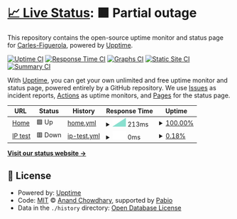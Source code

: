 # [📈 Live Status](https://upptime.figuerola.casa): <!--live status--> **🟧 Partial outage**

This repository contains the open-source uptime monitor and status page for [Carles-Figuerola](https://upptime.figuerola.casa), powered by [Upptime](https://github.com/upptime/upptime).

[![Uptime CI](https://github.com/Carles-Figuerola/upptime/workflows/Uptime%20CI/badge.svg)](https://github.com/Carles-Figuerola/upptime/actions?query=workflow%3A%22Uptime+CI%22)
[![Response Time CI](https://github.com/Carles-Figuerola/upptime/workflows/Response%20Time%20CI/badge.svg)](https://github.com/Carles-Figuerola/upptime/actions?query=workflow%3A%22Response+Time+CI%22)
[![Graphs CI](https://github.com/Carles-Figuerola/upptime/workflows/Graphs%20CI/badge.svg)](https://github.com/Carles-Figuerola/upptime/actions?query=workflow%3A%22Graphs+CI%22)
[![Static Site CI](https://github.com/Carles-Figuerola/upptime/workflows/Static%20Site%20CI/badge.svg)](https://github.com/Carles-Figuerola/upptime/actions?query=workflow%3A%22Static+Site+CI%22)
[![Summary CI](https://github.com/Carles-Figuerola/upptime/workflows/Summary%20CI/badge.svg)](https://github.com/Carles-Figuerola/upptime/actions?query=workflow%3A%22Summary+CI%22)

With [Upptime](https://upptime.js.org), you can get your own unlimited and free uptime monitor and status page, powered entirely by a GitHub repository. We use [Issues](https://github.com/Carles-Figuerola/upptime/issues) as incident reports, [Actions](https://github.com/Carles-Figuerola/upptime/actions) as uptime monitors, and [Pages](https://upptime.figuerola.casa) for the status page.

<!--start: status pages-->
<!-- This summary is generated by Upptime (https://github.com/upptime/upptime) -->
<!-- Do not edit this manually, your changes will be overwritten -->
<!-- prettier-ignore -->
| URL | Status | History | Response Time | Uptime |
| --- | ------ | ------- | ------------- | ------ |
| <img alt="" src="https://icons.duckduckgo.com/ip3/ifconfig.figuerola.casa.ico" height="13"> [Home](https://ifconfig.figuerola.casa) | 🟩 Up | [home.yml](https://github.com/Carles-Figuerola/upptime/commits/HEAD/history/home.yml) | <details><summary><img alt="Response time graph" src="./graphs/home/response-time-week.png" height="20"> 213ms</summary><br><a href="https://upptime.figuerola.casa/history/home"><img alt="Response time 213" src="https://img.shields.io/endpoint?url=https%3A%2F%2Fraw.githubusercontent.com%2FCarles-Figuerola%2Fupptime%2FHEAD%2Fapi%2Fhome%2Fresponse-time.json"></a><br><a href="https://upptime.figuerola.casa/history/home"><img alt="24-hour response time 213" src="https://img.shields.io/endpoint?url=https%3A%2F%2Fraw.githubusercontent.com%2FCarles-Figuerola%2Fupptime%2FHEAD%2Fapi%2Fhome%2Fresponse-time-day.json"></a><br><a href="https://upptime.figuerola.casa/history/home"><img alt="7-day response time 213" src="https://img.shields.io/endpoint?url=https%3A%2F%2Fraw.githubusercontent.com%2FCarles-Figuerola%2Fupptime%2FHEAD%2Fapi%2Fhome%2Fresponse-time-week.json"></a><br><a href="https://upptime.figuerola.casa/history/home"><img alt="30-day response time 213" src="https://img.shields.io/endpoint?url=https%3A%2F%2Fraw.githubusercontent.com%2FCarles-Figuerola%2Fupptime%2FHEAD%2Fapi%2Fhome%2Fresponse-time-month.json"></a><br><a href="https://upptime.figuerola.casa/history/home"><img alt="1-year response time 213" src="https://img.shields.io/endpoint?url=https%3A%2F%2Fraw.githubusercontent.com%2FCarles-Figuerola%2Fupptime%2FHEAD%2Fapi%2Fhome%2Fresponse-time-year.json"></a></details> | <details><summary><a href="https://upptime.figuerola.casa/history/home">100.00%</a></summary><a href="https://upptime.figuerola.casa/history/home"><img alt="All-time uptime 100.00%" src="https://img.shields.io/endpoint?url=https%3A%2F%2Fraw.githubusercontent.com%2FCarles-Figuerola%2Fupptime%2FHEAD%2Fapi%2Fhome%2Fuptime.json"></a><br><a href="https://upptime.figuerola.casa/history/home"><img alt="24-hour uptime 100.00%" src="https://img.shields.io/endpoint?url=https%3A%2F%2Fraw.githubusercontent.com%2FCarles-Figuerola%2Fupptime%2FHEAD%2Fapi%2Fhome%2Fuptime-day.json"></a><br><a href="https://upptime.figuerola.casa/history/home"><img alt="7-day uptime 100.00%" src="https://img.shields.io/endpoint?url=https%3A%2F%2Fraw.githubusercontent.com%2FCarles-Figuerola%2Fupptime%2FHEAD%2Fapi%2Fhome%2Fuptime-week.json"></a><br><a href="https://upptime.figuerola.casa/history/home"><img alt="30-day uptime 100.00%" src="https://img.shields.io/endpoint?url=https%3A%2F%2Fraw.githubusercontent.com%2FCarles-Figuerola%2Fupptime%2FHEAD%2Fapi%2Fhome%2Fuptime-month.json"></a><br><a href="https://upptime.figuerola.casa/history/home"><img alt="1-year uptime 100.00%" src="https://img.shields.io/endpoint?url=https%3A%2F%2Fraw.githubusercontent.com%2FCarles-Figuerola%2Fupptime%2FHEAD%2Fapi%2Fhome%2Fuptime-year.json"></a></details>
| <img alt="" src="https://icons.duckduckgo.com/ip3/null.ico" height="13"> [IP test](iptest.figuerola.casa) | 🟥 Down | [ip-test.yml](https://github.com/Carles-Figuerola/upptime/commits/HEAD/history/ip-test.yml) | <details><summary><img alt="Response time graph" src="./graphs/ip-test/response-time-week.png" height="20"> 0ms</summary><br><a href="https://upptime.figuerola.casa/history/ip-test"><img alt="Response time 0" src="https://img.shields.io/endpoint?url=https%3A%2F%2Fraw.githubusercontent.com%2FCarles-Figuerola%2Fupptime%2FHEAD%2Fapi%2Fip-test%2Fresponse-time.json"></a><br><a href="https://upptime.figuerola.casa/history/ip-test"><img alt="24-hour response time 0" src="https://img.shields.io/endpoint?url=https%3A%2F%2Fraw.githubusercontent.com%2FCarles-Figuerola%2Fupptime%2FHEAD%2Fapi%2Fip-test%2Fresponse-time-day.json"></a><br><a href="https://upptime.figuerola.casa/history/ip-test"><img alt="7-day response time 0" src="https://img.shields.io/endpoint?url=https%3A%2F%2Fraw.githubusercontent.com%2FCarles-Figuerola%2Fupptime%2FHEAD%2Fapi%2Fip-test%2Fresponse-time-week.json"></a><br><a href="https://upptime.figuerola.casa/history/ip-test"><img alt="30-day response time 0" src="https://img.shields.io/endpoint?url=https%3A%2F%2Fraw.githubusercontent.com%2FCarles-Figuerola%2Fupptime%2FHEAD%2Fapi%2Fip-test%2Fresponse-time-month.json"></a><br><a href="https://upptime.figuerola.casa/history/ip-test"><img alt="1-year response time 0" src="https://img.shields.io/endpoint?url=https%3A%2F%2Fraw.githubusercontent.com%2FCarles-Figuerola%2Fupptime%2FHEAD%2Fapi%2Fip-test%2Fresponse-time-year.json"></a></details> | <details><summary><a href="https://upptime.figuerola.casa/history/ip-test">0.18%</a></summary><a href="https://upptime.figuerola.casa/history/ip-test"><img alt="All-time uptime 0.18%" src="https://img.shields.io/endpoint?url=https%3A%2F%2Fraw.githubusercontent.com%2FCarles-Figuerola%2Fupptime%2FHEAD%2Fapi%2Fip-test%2Fuptime.json"></a><br><a href="https://upptime.figuerola.casa/history/ip-test"><img alt="24-hour uptime 0.18%" src="https://img.shields.io/endpoint?url=https%3A%2F%2Fraw.githubusercontent.com%2FCarles-Figuerola%2Fupptime%2FHEAD%2Fapi%2Fip-test%2Fuptime-day.json"></a><br><a href="https://upptime.figuerola.casa/history/ip-test"><img alt="7-day uptime 0.18%" src="https://img.shields.io/endpoint?url=https%3A%2F%2Fraw.githubusercontent.com%2FCarles-Figuerola%2Fupptime%2FHEAD%2Fapi%2Fip-test%2Fuptime-week.json"></a><br><a href="https://upptime.figuerola.casa/history/ip-test"><img alt="30-day uptime 0.18%" src="https://img.shields.io/endpoint?url=https%3A%2F%2Fraw.githubusercontent.com%2FCarles-Figuerola%2Fupptime%2FHEAD%2Fapi%2Fip-test%2Fuptime-month.json"></a><br><a href="https://upptime.figuerola.casa/history/ip-test"><img alt="1-year uptime 0.18%" src="https://img.shields.io/endpoint?url=https%3A%2F%2Fraw.githubusercontent.com%2FCarles-Figuerola%2Fupptime%2FHEAD%2Fapi%2Fip-test%2Fuptime-year.json"></a></details>

<!--end: status pages-->

[**Visit our status website →**](https://upptime.figuerola.casa)

## 📄 License

- Powered by: [Upptime](https://github.com/upptime/upptime)
- Code: [MIT](./LICENSE) © [Anand Chowdhary](https://anandchowdhary.com), supported by [Pabio](https://pabio.com)
- Data in the `./history` directory: [Open Database License](https://opendatacommons.org/licenses/odbl/1-0/)
